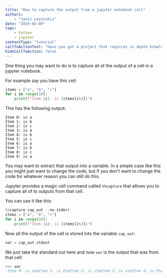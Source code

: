 ```yaml
---
title: "How to capture the output from a jupyter notebook cell"
authors:
    - "Janis Lesinskis"
date: "2019-03-09"
tags:
    - Python
    - jupyter
contentType: "tutorial"
callToActionText: "Have you got a project that requires in depth knowledge of Python or Jupyter notebooks? We'd love to hear about it so fill in the form below with some details."
hideCallToAction: false
---
```


One thing you may want to do is to capture all of the output of a cell in a jupyter notebook.

For example say you have this cell:

```python
items = ["a", "b", "c"]
for i in range(10):
    print(f"Item {i}: is {items[i%3]}")
```

This has the following output:

```
Item 0: is a
Item 1: is b
Item 2: is c
Item 3: is a
Item 4: is b
Item 5: is c
Item 6: is a
Item 7: is b
Item 8: is c
Item 9: is a
```

You may want to extract that output into a variable. In a simple case like this you might just want to change the code, but if you don't want to change the code for whatever reason you can still do this.

Jupyter provides a magic cell command called `%%capture` that allows you to capture all of to outputs from that cell.

You can use it like this:

```python
%%capture cap_out --no-stderr
items = ["a", "b", "c"]
for i in range(10):
    print(f"Item {i}: is {items[i%3]}")
```

Now all the output of the cell is stored into the variable `cap_out`:

```python
var = cap_out.stdout
```

We just take the standard out here and now `var` is the output that was from that cell:

``` python
>>> var
'Item 0: is a\nItem 1: is b\nItem 2: is c\nItem 3: is a\nItem 4: is b\nItem 5: is c\nItem 6: is a\nItem 7: is b\nItem 8: is c\nItem 9: is a\n'
```
